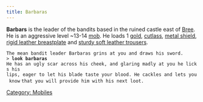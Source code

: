 ```yaml
---
title: Barbaras
---
```


**Barbars** is the leader of the bandits based in the ruined castle east
of [Bree](Bree "wikilink"). He is an aggressive level ~13-14
[mob](mob "wikilink"). He loads 1 [gold](gold "wikilink"),
[cutlass](cutlass "wikilink"), [metal shield](metal_shield "wikilink"),
[rigid leather breastplate](rigid_leather_breastplate "wikilink") and
[sturdy soft leather trousers](sturdy_soft_leather_trousers "wikilink").

`The mean bandit leader Barbaras grins at you and draws his sword.`
`> `**`look barbaras`**
`He has an ugly scar across his cheek, and glaring madly at you he licks his`
`lips, eager to let his blade taste your blood. He cackles and lets you know`
`that you will provide him with his next loot.`

[Category: Mobiles](Category:_Mobiles "wikilink")
